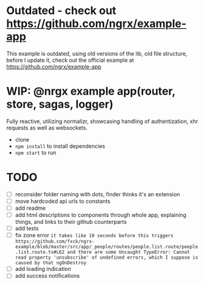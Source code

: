 # Outdated - check out https://github.com/ngrx/example-app
This example is outdated, using old versions of the lib, old file structure, before I update it, check out the official example at https://github.com/ngrx/example-app







# WIP: @nrgx example app(router, store, sagas, logger) 
Fully reactive, utilizing normalizr, showcasing handling of authentization, xhr requests as well as websockets. 

- clone 
- `npm install` to install dependencies
- `npm start` to run

# TODO
- [ ] reconsider folder naming with dots, finder thinks it's an extension
- [ ] move hardcoded api urls to constants
- [ ] add readme
- [ ] add html descriptions to components through whole app, explaining things, and links to their github counterparts
- [ ] add tests
- [ ] fix zone error `it takes like 10 seconds before this triggers https://github.com/fxck/ngrx-example/blob/master/src/app/_people/routes/people.list.route/people.list.route.ts#L62 and there are some Uncaught TypeError: Cannot read property 'unsubscribe' of undefined errors, which I suppose is caused by that ngOnDestroy`
- [ ] add loading indication
- [ ] add success notifications
